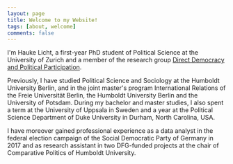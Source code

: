 ```yaml
---
layout: page
title: Welcome to my Website!
tags: [about, welcome]
comments: false
---
```

    
I'm Hauke Licht, a first-year PhD student of Political Science at the University of Zurich and a member of the research group <a href="http://www.ipz.uzh.ch/en/forschung/lehrstuehle/direct-democracy-political-participation.html">Direct Democracy and Political Participation</a>.

Previously, I have studied Political Science and Sociology at the Humboldt University Berlin, and in the joint master's program International Relations of the Freie Universität Berlin, the Humboldt University Berlin and the University of Potsdam.
During my bachelor and master studies, I also spent a term at the University of Uppsala in Sweden and a year at the Political Science Department of Duke University in Durham, North Carolina, USA.

I have moreover gained professional experience as a data analyst in the federal election campaign of the Social Democratic Party of Germany in 2017 and as research assistant in two DFG-funded projects at the chair of Comparative Politics of Humboldt University.
